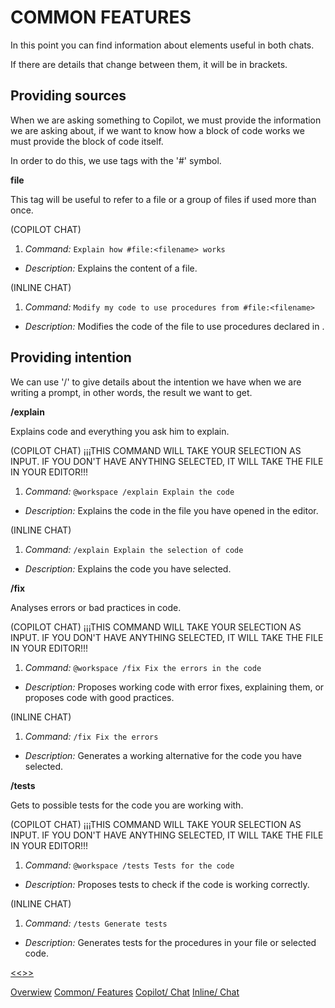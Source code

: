 # COMMON FEATURES ##

In this point you can find information about elements useful in both chats.

If there are details that change between them, it will be in brackets.

## Providing sources ##

When we are asking something to Copilot, we must provide the information we are asking about, if we want to know how a block of code works we must provide the block of code itself.

In order to do this, we use tags with the '#' symbol.

**file**

This tag will be useful to refer to a file or a group of files if used more than once.

(COPILOT CHAT)
1. *Command:* `Explain how #file:<filename> works`
- *Description:* Explains the content of a file.

(INLINE CHAT)
1. *Command:* `Modify my code to use procedures from #file:<filename>`
- *Description:* Modifies the code of the file to use procedures declared in <filename> .

## Providing intention ##

We can use '/' to give details about the intention we have when we are writing a prompt, in other words, the result we want to get.

**/explain**

Explains code and everything you ask him to explain.

(COPILOT CHAT)
¡¡¡THIS COMMAND WILL TAKE YOUR SELECTION AS INPUT. IF YOU DON'T HAVE ANYTHING SELECTED, IT WILL TAKE THE FILE IN YOUR EDITOR!!!
1. *Command:* `@workspace /explain Explain the code`
- *Description:* Explains the code in the file you have opened in the editor.

(INLINE CHAT)
1. *Command:* `/explain Explain the selection of code`
- *Description:* Explains the code you have selected.

**/fix**

Analyses errors or bad practices in code.

(COPILOT CHAT)
¡¡¡THIS COMMAND WILL TAKE YOUR SELECTION AS INPUT. IF YOU DON'T HAVE ANYTHING SELECTED, IT WILL TAKE THE FILE IN YOUR EDITOR!!!
1. *Command:* `@workspace /fix Fix the errors in the code`
- *Description:* Proposes working code with error fixes, explaining them, or proposes code with good practices.

(INLINE CHAT)
1. *Command:* `/fix Fix the errors`
- *Description:* Generates a working alternative for the code you have selected.

**/tests**

Gets to possible tests for the code you are working with.

(COPILOT CHAT)
¡¡¡THIS COMMAND WILL TAKE YOUR SELECTION AS INPUT. IF YOU DON'T HAVE ANYTHING SELECTED, IT WILL TAKE THE FILE IN YOUR EDITOR!!!
1. *Command:* `@workspace /tests Tests for the code`
- *Description:* Proposes tests to check if the code is working correctly.

(INLINE CHAT)
1. *Command:* `/tests Generate tests`
- *Description:* Generates tests for the procedures in your file or selected code.

[<<](Overview.md)[>>](CopilotChat.md)

[Overwiew](/docs/Overview.md)
[Common/ Features](/docs/CommonFeatures.md)
[Copilot/ Chat](/docs/CopilotChat.md)
[Inline/ Chat](/docs/InlineChat.md)